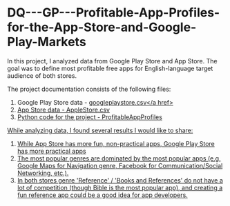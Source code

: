 # DQ---GP---Profitable-App-Profiles-for-the-App-Store-and-Google-Play-Markets
In this project, I analyzed data from Google Play Store and App Store. The goal was to define most profitable free apps for English-language target audience of both stores. 

The project documentation consists of the following files:
  1. Google Play Store data - <a href = 'https://github.com/mdrobovtseva/DQ---GP---Profitable-App-Profiles-for-the-App-Store-and-Google-Play-Markets/blob/master/googleplaystore.csv'>googleplaystore.csv</a href>
  2. App Store data - AppleStore.csv
  3. Python code for the project - ProfitableAppProfiles
  
While analyzing data, I found several results I would like to share:
1. While App Store has more fun, non-practical apps, Google Play Store has more practical apps
2. The most popular genres are dominated by the most popular apps (e.g, Google Maps for Navigation genre, Facebook for Communication/Social Networking, etc.). 
3. In both stores genre 'Reference' / 'Books and References' do not have a lot of competition (though Bible is the most popular app), and creating a fun reference app could be a good idea for app developers.
